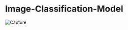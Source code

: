# Image-Classification-Model
![Capture](https://user-images.githubusercontent.com/80332356/211192381-72fe339f-e1c4-4a73-a508-1edf59783f4f.PNG)
